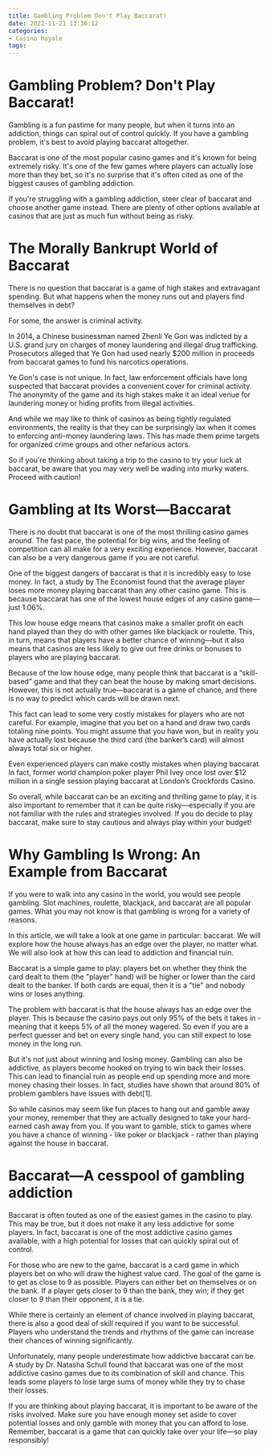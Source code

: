 ```yaml
---
title: Gambling Problem Don't Play Baccarat!
date: 2022-11-21 13:36:12
categories:
- Casino Royale
tags:
---
```



#  Gambling Problem? Don't Play Baccarat!

Gambling is a fun pastime for many people, but when it turns into an addiction, things can spiral out of control quickly. If you have a gambling problem, it's best to avoid playing baccarat altogether.

Baccarat is one of the most popular casino games and it's known for being extremely risky. It's one of the few games where players can actually lose more than they bet, so it's no surprise that it's often cited as one of the biggest causes of gambling addiction.

If you're struggling with a gambling addiction, steer clear of baccarat and choose another game instead. There are plenty of other options available at casinos that are just as much fun without being as risky.

#  The Morally Bankrupt World of Baccarat

There is no question that baccarat is a game of high stakes and extravagant spending. But what happens when the money runs out and players find themselves in debt?

For some, the answer is criminal activity.

In 2014, a Chinese businessman named Zhenli Ye Gon was indicted by a U.S. grand jury on charges of money laundering and illegal drug trafficking. Prosecutors alleged that Ye Gon had used nearly $200 million in proceeds from baccarat games to fund his narcotics operations.

Ye Gon's case is not unique. In fact, law enforcement officials have long suspected that baccarat provides a convenient cover for criminal activity. The anonymity of the game and its high stakes make it an ideal venue for laundering money or hiding profits from illegal activities.

And while we may like to think of casinos as being tightly regulated environments, the reality is that they can be surprisingly lax when it comes to enforcing anti-money laundering laws. This has made them prime targets for organized crime groups and other nefarious actors.

So if you're thinking about taking a trip to the casino to try your luck at baccarat, be aware that you may very well be wading into murky waters. Proceed with caution!

#  Gambling at Its Worst—Baccarat

There is no doubt that baccarat is one of the most thrilling casino games around. The fast pace, the potential for big wins, and the feeling of competition can all make for a very exciting experience. However, baccarat can also be a very dangerous game if you are not careful.

One of the biggest dangers of baccarat is that it is incredibly easy to lose money. In fact, a study by The Economist found that the average player loses more money playing baccarat than any other casino game. This is because baccarat has one of the lowest house edges of any casino game—just 1.06%.

This low house edge means that casinos make a smaller profit on each hand played than they do with other games like blackjack or roulette. This, in turn, means that players have a better chance of winning—but it also means that casinos are less likely to give out free drinks or bonuses to players who are playing baccarat.

Because of the low house edge, many people think that baccarat is a “skill-based” game and that they can beat the house by making smart decisions. However, this is not actually true—baccarat is a game of chance, and there is no way to predict which cards will be drawn next.

This fact can lead to some very costly mistakes for players who are not careful. For example, imagine that you bet on a hand and draw two cards totaling nine points. You might assume that you have won, but in reality you have actually lost because the third card (the banker’s card) will almost always total six or higher.

Even experienced players can make costly mistakes when playing baccarat. In fact, former world champion poker player Phil Ivey once lost over $12 million in a single session playing baccarat at London’s Crockfords Casino.

So overall, while baccarat can be an exciting and thrilling game to play, it is also important to remember that it can be quite risky—especially if you are not familiar with the rules and strategies involved. If you do decide to play baccarat, make sure to stay cautious and always play within your budget!

#  Why Gambling Is Wrong: An Example from Baccarat

If you were to walk into any casino in the world, you would see people gambling. Slot machines, roulette, blackjack, and baccarat are all popular games. What you may not know is that gambling is wrong for a variety of reasons.

In this article, we will take a look at one game in particular: baccarat. We will explore how the house always has an edge over the player, no matter what. We will also look at how this can lead to addiction and financial ruin.

Baccarat is a simple game to play: players bet on whether they think the card dealt to them (the "player" hand) will be higher or lower than the card dealt to the banker. If both cards are equal, then it is a "tie" and nobody wins or loses anything.

The problem with baccarat is that the house always has an edge over the player. This is because the casino pays out only 95% of the bets it takes in - meaning that it keeps 5% of all the money wagered. So even if you are a perfect guesser and bet on every single hand, you can still expect to lose money in the long run.

But it's not just about winning and losing money. Gambling can also be addictive, as players become hooked on trying to win back their losses. This can lead to financial ruin as people end up spending more and more money chasing their losses. In fact, studies have shown that around 80% of problem gamblers have issues with debt[1].

So while casinos may seem like fun places to hang out and gamble away your money, remember that they are actually designed to take your hard-earned cash away from you. If you want to gamble, stick to games where you have a chance of winning - like poker or blackjack - rather than playing against the house in baccarat.

#  Baccarat—A cesspool of gambling addiction

Baccarat is often touted as one of the easiest games in the casino to play. This may be true, but it does not make it any less addictive for some players. In fact, baccarat is one of the most addictive casino games available, with a high potential for losses that can quickly spiral out of control.

For those who are new to the game, baccarat is a card game in which players bet on who will draw the highest value card. The goal of the game is to get as close to 9 as possible. Players can either bet on themselves or on the bank. If a player gets closer to 9 than the bank, they win; if they get closer to 9 than their opponent, it is a tie.

While there is certainly an element of chance involved in playing baccarat, there is also a good deal of skill required if you want to be successful. Players who understand the trends and rhythms of the game can increase their chances of winning significantly.

Unfortunately, many people underestimate how addictive baccarat can be. A study by Dr. Natasha Schull found that baccarat was one of the most addictive casino games due to its combination of skill and chance. This leads some players to lose large sums of money while they try to chase their losses.

If you are thinking about playing baccarat, it is important to be aware of the risks involved. Make sure you have enough money set aside to cover potential losses and only gamble with money that you can afford to lose. Remember, baccarat is a game that can quickly take over your life—so play responsibly!